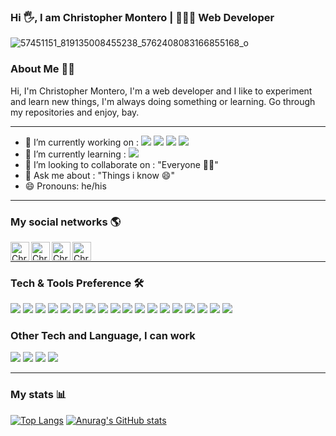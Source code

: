 ### Hi 🖐️, I am Christopher Montero | 🧑🏽‍💻 Web Developer
![57451151_819135008455238_5762408083166855168_o](https://user-images.githubusercontent.com/35937496/152443574-46bdfbc7-b678-4a9e-8e36-2050e2f40712.jpg)
### About Me 🙋‍♂️

Hi, I'm Christopher Montero, I'm a web developer and I like to experiment and learn new things, I'm always doing something or learning. Go through my repositories and enjoy, bay.

---

- 🔭 I’m currently working on : <img src="https://img.shields.io/badge/-Node.js-3C873A?style=flat&logo=Node.js&logoColor=white"> <img src="https://img.shields.io/badge/-Express.js-787878?style=flat"> <img src="https://img.shields.io/badge/-MongoDB-4DB33D?style=flat&logo=mongodb&logoColor=FFFFFF"> <img src="https://img.shields.io/badge/-React-000000?style=flat&logo=react&logoColor=00c8ff">
- 🌱 I’m currently learning : <img src="http://img.shields.io/badge/Cloud%20Services-4285F4?style=flat&logo=google%20cloud&logoColor=white">
- 👯 I’m looking to collaborate on : "Everyone 🧑‍🚀"
- 💬 Ask me about : "Things i know 😄"
- 😄 Pronouns: he/his

---

### My social networks 🌎

[<img align="left" alt="Christopher | LinkedIn" width="30px" src="https://cdn.iconscout.com/icon/free/png-64/linkedin-162-498418.png" />][linkedin]
[<img align="left" alt="Christopher | Instagram" width="30px" src="https://cdn.iconscout.com/icon/free/png-64/twitter-44-125621.png" />][twitter]
[<img align="left" alt="Christopher | LinkedIn" width="30px" src="https://cdn.iconscout.com/icon/free/png-64/instagram-188-498425.png" />][instagram]
[<img align="left" alt="Christopher | LinkedIn" width="30px" src="https://cdn.iconscout.com/icon/free/png-64/facebook-262-721949.png" />][facebook]

<br/>

---
### Tech & Tools Preference 🛠️

<img src = "https://img.shields.io/badge/-HTML5-E34F26?style=flat&logo=html5&logoColor=white"> <img src = "https://img.shields.io/badge/-CSS3-1572B6?style=flat&logo=css3&logoColor=white">
<img src="https://img.shields.io/badge/-Bootstrap-563D7C?style=flat&logo=bootstrap&logoColor=white">
<img src="https://img.shields.io/badge/-JavaScript-eed718?style=flat&logo=javascript&logoColor=ffffff">
<img src="https://img.shields.io/badge/-Sass-cc6699?style=flat&logo=sass&logoColor=ffffff">
<img src="https://img.shields.io/badge/-React-000000?style=flat&logo=react&logoColor=00c8ff">
<img src="https://img.shields.io/badge/-MongoDB-4DB33D?style=flat&logo=mongodb&logoColor=FFFFFF">
<img src="https://img.shields.io/badge/-MySQL-F29111?style=flat&logo=mysql&logoColor=FFFFFF">
<img src="https://img.shields.io/badge/-SQL%20Server-ED2C4C?style=flat&logo=microsoftsqlserver&logoColor=FFFFFF">
<img src="https://img.shields.io/badge/-Express.js-787878?style=flat&logo=express">
<img src="https://img.shields.io/badge/-Node.js-3C873A?style=flat&logo=Node.js&logoColor=white">
<img src="https://img.shields.io/badge/-Firebase-FFA611?style=flat&logo=firebase&logoColor=FFFFFF">
<img src="http://img.shields.io/badge/-Google%20Cloud%20Platform-4285F4?style=flat&logo=google%20cloud&logoColor=white">
<img src="http://img.shields.io/badge/-Git-F1502F?style=flat&logo=git&logoColor=FFFFFF">
<img src="http://img.shields.io/badge/-Github-000000?style=flat&logo=github&logoColor=FFFFFF">
<img src="http://img.shields.io/badge/-VS%20Code-007ACC?style=flat&logo=visual%20studio%20code&logoColor=white">
<img src="http://img.shields.io/badge/-Heroku-430098?style=flat&logo=heroku&logoColor=white">
<img src="http://img.shields.io/badge/-NPM-fff?style=flat&logo=npm&logoColor=white">

### Other Tech and Language, I can work
<img src="http://img.shields.io/badge/-Java-F89820?style=flat&logo=java&logoColor=white"> <img src="https://img.shields.io/badge/-Python-black?style=flat&logo=python&logoColor=white"> <img src="https://img.shields.io/badge/c%23-%23239120.svg?style=flat&logo=c-sharp&logoColor=white"> <img src="https://img.shields.io/badge/php-6C7CB9.svg?style=flat&logo=php&logoColor=white">

---
### My stats 📊
[![Top Langs](https://github-readme-stats.vercel.app/api/top-langs/?username=christopherjael&show_icons=true&theme=radical)](https://github.com/anuraghazra/github-readme-stats)
[![Anurag's GitHub stats](https://github-readme-stats.vercel.app/api?username=christopherjael&show_icons=true&theme=radical)](https://github.com/anuraghazra/github-readme-stats)


[twitter]: https://twitter.com/Reakine_net
[facebook]: https://www.facebook.com/Christhofer001
[instagram]: https://www.instagram.com/reakine.rd/
[linkedin]: https://www.linkedin.com/in/christopher-jael-montero-d-oleo-302391189/
